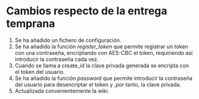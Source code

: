 # Cambios respecto de la entrega temprana

1. Se ha añadido un fichero de configuración.
2. Se ha añadido la función _register_token_ que permite registrar un token con una contraseña, encriptando con AES-CBC el token, requiriendo así introducir la contraseña cada vez.
3. Cuando se llama a create_id la clave privada generada se encripta con el token del usuario.
4. Se ha añadido la función _password_ que permite introducir la contraseña del usuario para desencriptar el token y ,por tanto, la clave privada.
5. Actualizada convenientemente la wiki. 